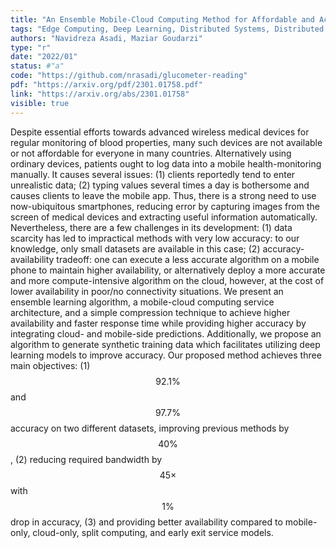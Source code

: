 ```yaml
---
title: "An Ensemble Mobile-Cloud Computing Method for Affordable and Accurate Glucometer Readout"
tags: "Edge Computing, Deep Learning, Distributed Systems, Distributed Deep Learning, Efficient Deep Learning, Scalable Deep Learning, Smart Health"
authors: "Navidreza Asadi, Maziar Goudarzi"
type: "r"
date: "2022/01"
status: #"a"
code: "https://github.com/nrasadi/glucometer-reading"
pdf: "https://arxiv.org/pdf/2301.01758.pdf"
link: "https://arxiv.org/abs/2301.01758"
visible: true
---
```

Despite essential efforts towards advanced wireless medical devices for regular monitoring of blood properties, many such devices are not available or not affordable for everyone in many countries. Alternatively using ordinary devices, patients ought to log data into a mobile health-monitoring manually. It causes several issues: (1) clients reportedly tend to enter unrealistic data; (2) typing values several times a day is bothersome and causes clients to leave the mobile app. Thus, there is a strong need to use now-ubiquitous smartphones, reducing error by capturing images from the screen of medical devices and extracting useful information automatically. Nevertheless, there are a few challenges in its development: (1) data scarcity has led to impractical methods with very low accuracy: to our knowledge, only small datasets are available in this case; (2) accuracy-availability tradeoff: one can execute a less accurate algorithm on a mobile phone to maintain higher availability, or alternatively deploy a more accurate and more compute-intensive algorithm on the cloud, however, at the cost of lower availability in poor/no connectivity situations. We present an ensemble learning algorithm, a mobile-cloud computing service architecture, and a simple compression technique to achieve higher availability and faster response time while providing higher accuracy by integrating cloud- and mobile-side predictions. Additionally, we propose an algorithm to generate synthetic training data which facilitates utilizing deep learning models to improve accuracy. Our proposed method achieves three main objectives: (1) $$92.1\%$$ and $$97.7\%$$ accuracy on two different datasets, improving previous methods by $$40\%$$, (2) reducing required bandwidth by $$45{\times}$$ with $$1\%$$ drop in accuracy, (3) and providing better availability compared to mobile-only, cloud-only, split computing, and early exit service models.